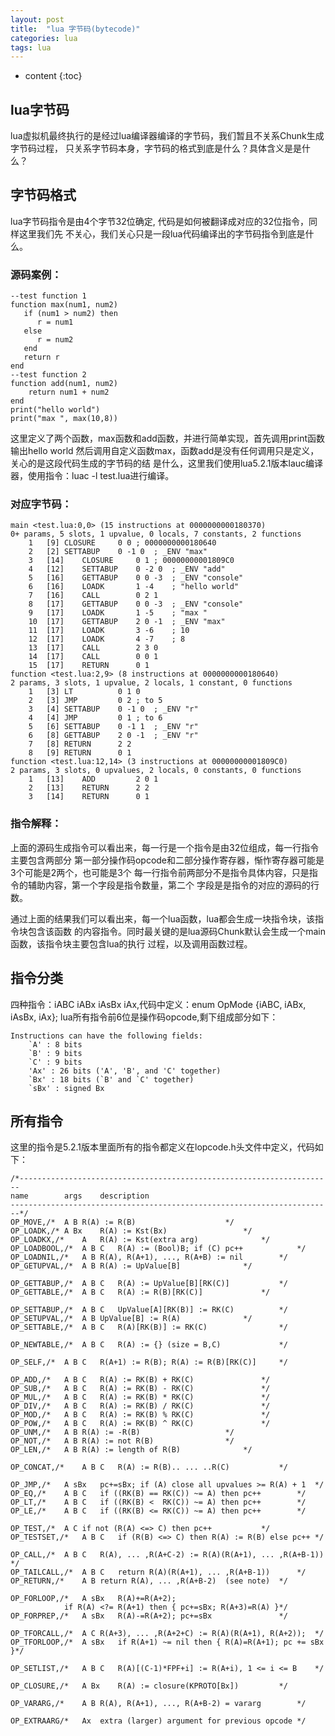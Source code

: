 ```yaml
---
layout: post
title:  "lua 字节码(bytecode)"
categories: lua
tags: lua
---
```


* content
{:toc}

## lua字节码

lua虚拟机最终执行的是经过lua编译器编译的字节码，我们暂且不关系Chunk生成字节码过程，
只关系字节码本身，字节码的格式到底是什么？具体含义是是什么？

## 字节码格式

lua字节码指令是由4个字节32位确定, 代码是如何被翻译成对应的32位指令，同样这里我们先
不关心，我们关心只是一段lua代码编译出的字节码指令到底是什么。

### 源码案例：

```
--test function 1
function max(num1, num2)
   if (num1 > num2) then
	  r = num1
   else
	  r = num2
   end
   return r
end
--test function 2
function add(num1, num2)
	return num1 + num2
end
print("hello world")
print("max ", max(10,8))
```

这里定义了两个函数，max函数和add函数，并进行简单实现，首先调用print函数输出hello world
然后调用自定义函数max，函数add是没有任何调用只是定义，关心的是这段代码生成的字节码的结
是什么，这里我们使用lua5.2.1版本lauc编译器，使用指令：luac -l test.lua进行编译。

### 对应字节码：

```
main <test.lua:0,0> (15 instructions at 0000000000180370)
0+ params, 5 slots, 1 upvalue, 0 locals, 7 constants, 2 functions
	1	[9]	CLOSURE  	0 0	; 0000000000180640
	2	[2]	SETTABUP 	0 -1 0	; _ENV "max"
	3	[14]	CLOSURE  	0 1	; 00000000001809C0
	4	[12]	SETTABUP 	0 -2 0	; _ENV "add"
	5	[16]	GETTABUP 	0 0 -3	; _ENV "console"
	6	[16]	LOADK    	1 -4	; "hello world"
	7	[16]	CALL     	0 2 1
	8	[17]	GETTABUP 	0 0 -3	; _ENV "console"
	9	[17]	LOADK    	1 -5	; "max "
	10	[17]	GETTABUP 	2 0 -1	; _ENV "max"
	11	[17]	LOADK    	3 -6	; 10
	12	[17]	LOADK    	4 -7	; 8
	13	[17]	CALL     	2 3 0
	14	[17]	CALL     	0 0 1
	15	[17]	RETURN   	0 1
function <test.lua:2,9> (8 instructions at 0000000000180640)
2 params, 3 slots, 1 upvalue, 2 locals, 1 constant, 0 functions
	1	[3]	LT       	0 1 0
	2	[3]	JMP      	0 2	; to 5
	3	[4]	SETTABUP 	0 -1 0	; _ENV "r"
	4	[4]	JMP      	0 1	; to 6
	5	[6]	SETTABUP 	0 -1 1	; _ENV "r"
	6	[8]	GETTABUP 	2 0 -1	; _ENV "r"
	7	[8]	RETURN   	2 2
	8	[9]	RETURN   	0 1
function <test.lua:12,14> (3 instructions at 00000000001809C0)
2 params, 3 slots, 0 upvalues, 2 locals, 0 constants, 0 functions
	1	[13]	ADD      	2 0 1
	2	[13]	RETURN   	2 2
	3	[14]	RETURN   	0 1
```

### 指令解释：

上面的源码生成指令可以看出来，每一行是一个指令是由32位组成，每一行指令主要包含两部分
第一部分操作码opcode和二部分操作寄存器，惭怍寄存器可能是3个可能是2两个，也可能是3个
每一行指令前两部分不是指令具体内容，只是指令的辅助内容，第一个字段是指令数量，第二个
字段是是指令的对应的源码的行数。

通过上面的结果我们可以看出来，每一个lua函数，lua都会生成一块指令块，该指令块包含该函数
的内容指令。同时最关键的是lua源码Chunk默认会生成一个main函数，该指令块主要包含lua的执行
过程，以及调用函数过程。


## 指令分类

四种指令：iABC	iABx	iAsBx	iAx,代码中定义：enum OpMode {iABC, iABx, iAsBx, iAx};
lua所有指令前6位是操作码opcode,剩下组成部分如下：

```
Instructions can have the following fields:
	`A' : 8 bits
	`B' : 9 bits
	`C' : 9 bits
	'Ax' : 26 bits ('A', 'B', and 'C' together)
	`Bx' : 18 bits (`B' and `C' together)
	`sBx' : signed Bx
```

## 所有指令

这里的指令是5.2.1版本里面所有的指令都定义在lopcode.h头文件中定义，代码如下：

```
/*----------------------------------------------------------------------
name		args	description
------------------------------------------------------------------------*/
OP_MOVE,/*	A B	R(A) := R(B)					*/
OP_LOADK,/*	A Bx	R(A) := Kst(Bx)					*/
OP_LOADKX,/*	A 	R(A) := Kst(extra arg)				*/
OP_LOADBOOL,/*	A B C	R(A) := (Bool)B; if (C) pc++			*/
OP_LOADNIL,/*	A B	R(A), R(A+1), ..., R(A+B) := nil		*/
OP_GETUPVAL,/*	A B	R(A) := UpValue[B]				*/

OP_GETTABUP,/*	A B C	R(A) := UpValue[B][RK(C)]			*/
OP_GETTABLE,/*	A B C	R(A) := R(B)[RK(C)]				*/

OP_SETTABUP,/*	A B C	UpValue[A][RK(B)] := RK(C)			*/
OP_SETUPVAL,/*	A B	UpValue[B] := R(A)				*/
OP_SETTABLE,/*	A B C	R(A)[RK(B)] := RK(C)				*/

OP_NEWTABLE,/*	A B C	R(A) := {} (size = B,C)				*/

OP_SELF,/*	A B C	R(A+1) := R(B); R(A) := R(B)[RK(C)]		*/

OP_ADD,/*	A B C	R(A) := RK(B) + RK(C)				*/
OP_SUB,/*	A B C	R(A) := RK(B) - RK(C)				*/
OP_MUL,/*	A B C	R(A) := RK(B) * RK(C)				*/
OP_DIV,/*	A B C	R(A) := RK(B) / RK(C)				*/
OP_MOD,/*	A B C	R(A) := RK(B) % RK(C)				*/
OP_POW,/*	A B C	R(A) := RK(B) ^ RK(C)				*/
OP_UNM,/*	A B	R(A) := -R(B)					*/
OP_NOT,/*	A B	R(A) := not R(B)				*/
OP_LEN,/*	A B	R(A) := length of R(B)				*/

OP_CONCAT,/*	A B C	R(A) := R(B).. ... ..R(C)			*/

OP_JMP,/*	A sBx	pc+=sBx; if (A) close all upvalues >= R(A) + 1	*/
OP_EQ,/*	A B C	if ((RK(B) == RK(C)) ~= A) then pc++		*/
OP_LT,/*	A B C	if ((RK(B) <  RK(C)) ~= A) then pc++		*/
OP_LE,/*	A B C	if ((RK(B) <= RK(C)) ~= A) then pc++		*/

OP_TEST,/*	A C	if not (R(A) <=> C) then pc++			*/
OP_TESTSET,/*	A B C	if (R(B) <=> C) then R(A) := R(B) else pc++	*/

OP_CALL,/*	A B C	R(A), ... ,R(A+C-2) := R(A)(R(A+1), ... ,R(A+B-1)) */
OP_TAILCALL,/*	A B C	return R(A)(R(A+1), ... ,R(A+B-1))		*/
OP_RETURN,/*	A B	return R(A), ... ,R(A+B-2)	(see note)	*/

OP_FORLOOP,/*	A sBx	R(A)+=R(A+2);
			if R(A) <?= R(A+1) then { pc+=sBx; R(A+3)=R(A) }*/
OP_FORPREP,/*	A sBx	R(A)-=R(A+2); pc+=sBx				*/

OP_TFORCALL,/*	A C	R(A+3), ... ,R(A+2+C) := R(A)(R(A+1), R(A+2));	*/
OP_TFORLOOP,/*	A sBx	if R(A+1) ~= nil then { R(A)=R(A+1); pc += sBx }*/

OP_SETLIST,/*	A B C	R(A)[(C-1)*FPF+i] := R(A+i), 1 <= i <= B	*/

OP_CLOSURE,/*	A Bx	R(A) := closure(KPROTO[Bx])			*/

OP_VARARG,/*	A B	R(A), R(A+1), ..., R(A+B-2) = vararg		*/

OP_EXTRAARG/*	Ax	extra (larger) argument for previous opcode	*/
```



	






